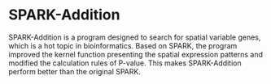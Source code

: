 # SPARK-Addition
SPARK-Addition is a program designed to search for spatial variable genes, which is a hot topic in bioinformatics. Based on SPARK, the program improved the kernel function presenting the spatial expression patterns and modified the calculation rules of P-value. This makes SPARK-Addition perform better than the original SPARK.
